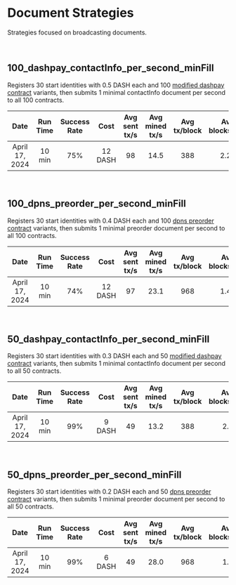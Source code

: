 # Document Strategies
Strategies focused on broadcasting documents.

<br/>

## 100_dashpay_contactInfo_per_second_minFill
Registers 30 start identities with 0.5 DASH each and 100 [modified dashpay contract](https://github.com/dashpay/rs-platform-explorer/blob/time-based-strategy-execution/supporting_files/contract/dashpay-contract-all-mutable.json) variants, then submits 1 minimal contactInfo document per second to all 100 contracts.

| Date | Run Time | Success Rate | Cost | Avg sent tx/s | Avg mined tx/s | Avg tx/block | Avg blocks/min | Attempt count | Success count | Nonce Errors | Timeout Errors | Rate limit error | Other errors |
|:----------:|:----------:|:----------:|:----------:|:----------:|:----------:|:----------:|:----------:|:----------:|:----------:|:----------:|:----------:|:----------:|:----------:|
| April 17, 2024 | 10 min | 75% | 12 DASH | 98 | 14.5 | 388 | 2.24 | 59330 | 44798 | 155 | 250 | 14125 | - |

<br/>

## 100_dpns_preorder_per_second_minFill
Registers 30 start identities with 0.4 DASH each and 100 [dpns preorder contract](https://github.com/dashpay/rs-platform-explorer/blob/time-based-strategy-execution/supporting_files/contract/dpns_contract_preorder.json) variants, then submits 1 minimal preorder document per second to all 100 contracts.

| Date | Run Time | Success Rate | Cost | Avg sent tx/s | Avg mined tx/s | Avg tx/block | Avg blocks/min | Attempt count | Success count | Nonce Errors | Timeout Errors | Rate limit error | Other errors |
|:----------:|:----------:|:----------:|:----------:|:----------:|:----------:|:----------:|:----------:|:----------:|:----------:|:----------:|:----------:|:----------:|:----------:|
| April 17, 2024 | 10 min | 74% | 12 DASH | 97 | 23.1 | 968 | 1.45 | 58830 | 43731 | 0 | 732 | 14352 | - |

<br/>

## 50_dashpay_contactInfo_per_second_minFill
Registers 30 start identities with 0.3 DASH each and 50 [modified dashpay contract](https://github.com/dashpay/rs-platform-explorer/blob/time-based-strategy-execution/supporting_files/contract/dashpay-contract-all-mutable.json) variants, then submits 1 minimal contactInfo document per second to all 50 contracts.

| Date | Run Time | Success Rate | Cost | Avg sent tx/s | Avg mined tx/s | Avg tx/block | Avg blocks/min | Attempt count | Success count | Nonce Errors | Timeout Errors | Rate limit error | Other errors |
|:----------:|:----------:|:----------:|:----------:|:----------:|:----------:|:----------:|:----------:|:----------:|:----------:|:----------:|:----------:|:----------:|:----------:|
| April 17, 2024 | 10 min | 99% | 9 DASH | 49 | 13.2 | 388 | 2.0 | 29730 | 29460 | 0 | 264 | 0 | - |

<br/>

## 50_dpns_preorder_per_second_minFill
Registers 30 start identities with 0.2 DASH each and 50 [dpns preorder contract](https://github.com/dashpay/rs-platform-explorer/blob/time-based-strategy-execution/supporting_files/contract/dpns_contract_preorder.json) variants, then submits 1 minimal preorder document per second to all 50 contracts.

| Date | Run Time | Success Rate | Cost | Avg sent tx/s | Avg mined tx/s | Avg tx/block | Avg blocks/min | Attempt count | Success count | Nonce Errors | Timeout Errors | Rate limit error | Other errors |
|:----------:|:----------:|:----------:|:----------:|:----------:|:----------:|:----------:|:----------:|:----------:|:----------:|:----------:|:----------:|:----------:|:----------:|
| April 17, 2024 | 10 min | 99% | 6 DASH | 49 | 28.0 | 968 | 1.7 | 29630 | 29178 | 0 | 452 | 0 | - |

